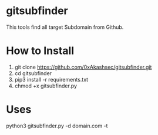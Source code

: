 # gitsubfinder
This tools find all target Subdomain from Github.


# How to Install
1. git clone https://github.com/0xAkashsec/gitsubfinder.git
2. cd gitsubfinder
3. pip3 install -r requirements.txt
4. chmod +x gitsubfinder.py


# Uses
python3 gitsubfinder.py -d domain.com -t <your github apikey>
  
